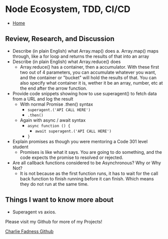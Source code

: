 # Node Ecosystem, TDD, CI/CD

- [Home](https://fadnesscharlie.github.io/reading-notes/401/)

## Review, Research, and Discussion

- Describe (in plain English) what Array.map() does
   a. Array.map() maps through, like a for loop and returns the results of that into an array
- Describe (in plain English) what Array.reduce() does
  - Array.reduce() has a container, then a accumulator. With these first two out of 4 parameters, you can accumulate whatever you want, and the container or "bucket" will hold the results of that. You can also specify what container it is, wether it be an array, number, etc at the end after the arrow function.
- Provide code snippets showing how to use superagent() to fetch data from a URL and log the result
  - With normal Promise .then() syntax
    - `superagent.('API CALL HERE')`
    - `.then()`
  - Again with async / await syntax
    - `async function () {`
      - `await superagent.('API CALL HERE')`
    - `}`
- Explain promises as though you were mentoring a Code 301 level student
  - Promises is like what it says. You are going to do something, and the code expects the promise to resolved or rejected.
- Are all callback functions considered to be Asynchronous? Why or Why Not?
  - It is not because as the first function runs, it has to wait for the call back function to finish running before it can finish. Which means they do not run at the same time.

## Things I want to know more about

- Superagent vs axios.

Please visit my Github for more of my Projects!

[Charlie Fadness Github](https://github.com/fadnesscharlie)
